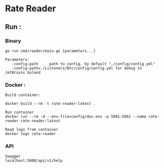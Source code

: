 # Rate Reader

## Run :

### Binary

    go run cmd/reader/main.go [parameters...] 
    
    Parameters:
       -config-path     path to config, by default "./config/config.yml"
       -config-path=./Listeners/Btc/config/config.yml for debug in JetBrains Goland
       

###  Docker :
    
    Build container:
    
    docker build --rm -t rate-reader:latest .
    
    Run container 
    docker run --rm -d --env-file=config/dev.env -p 5001:5001 --name rate-reader rate-reader:latest
    
    Read logs from container
    docker logs rate-reader
    
### API 

    Swagger
    localhost:5008/api/v1/help